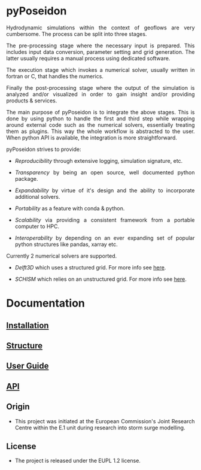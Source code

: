 pyPoseidon
==========

<style>body {text-align: justify}</style>

Hydrodynamic simulations within the context of geoflows are very cumbersome. The process can be split into three stages. 

The pre-processing stage where the necessary input is prepared. This includes input data conversion, parameter setting and grid generation. The latter usually requires a manual process using dedicated software.

The execution stage which invokes a numerical solver, usually written in fortran or C, that handles the numerics. 

Finally the post-processing stage where the output of the simulation is analyzed and/or visualized in order to gain insight and/or providing products & services.

The main purpose of pyPoseidon is to integrate the above stages. This is done by using python to handle the first and third step while wrapping around external code such as the numerical solvers, essentially treating them as plugins. This way the whole workflow is abstracted to the user. When python API is available, the integration is more straightforward. 

pyPoseidon strives to provide:

- *Reproducibility* through extensive logging, simulation signature, etc.

- *Transparency* by being an open source, well documented python package.

- *Expandability* by virtue of it's design and the ability to incorporate additional solvers.

- *Portability* as a feature with conda & python.

- *Scalability* via providing a consistent framework from a portable computer to HPC.

- *Interoperability* by depending on an ever expanding set of popular python structures like pandas, xarray etc.


Currently 2 numerical solvers are supported. 

- *Delft3D* which uses a structured grid. For more info see [here](http://oss.deltares.nl/web/delft3d/source-code).

- *SCHISM* which relies on an unstructured grid. For more info see [here](http://ccrm.vims.edu/schismweb/). 

# Documentation

## [Installation](10_installation.md) 

## [Structure](20_structure.md)

## [User Guide](20_usage.md)

## [API](50_API.md)

## Origin

* This project was initiated at the European Commission's Joint Research Centre within the E.1 unit during research into storm surge modelling.

## License
* The project is released under the EUPL 1.2 license.

